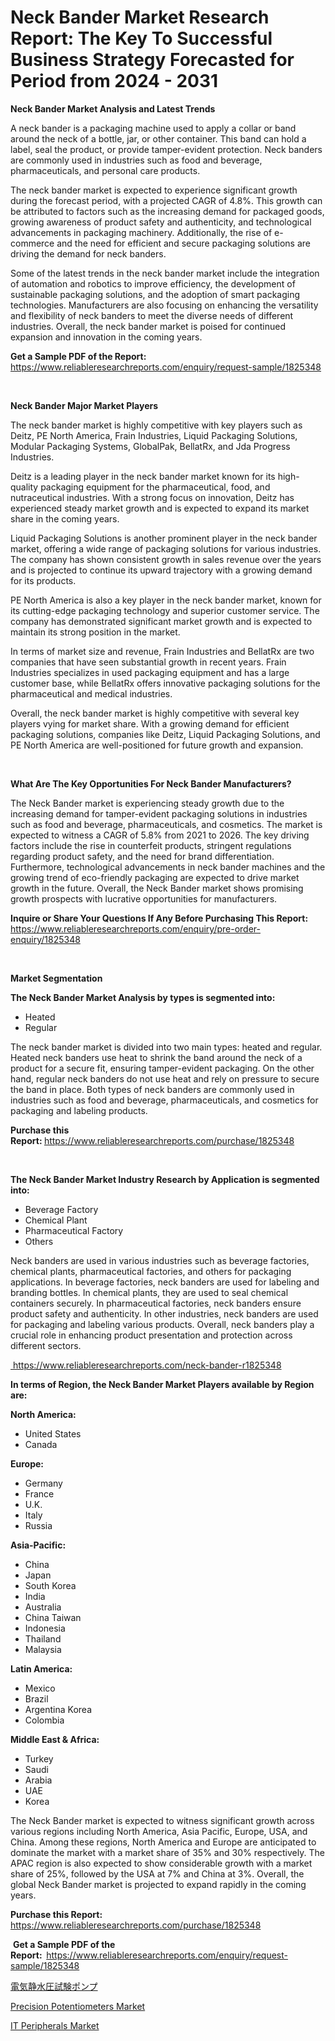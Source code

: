 <p><h1>Neck Bander Market Research Report: The Key To Successful Business Strategy Forecasted for Period from 2024 - 2031</h1></p><p><strong>Neck Bander Market Analysis and Latest Trends</strong></p>
<p><p>A neck bander is a packaging machine used to apply a collar or band around the neck of a bottle, jar, or other container. This band can hold a label, seal the product, or provide tamper-evident protection. Neck banders are commonly used in industries such as food and beverage, pharmaceuticals, and personal care products.</p><p>The neck bander market is expected to experience significant growth during the forecast period, with a projected CAGR of 4.8%. This growth can be attributed to factors such as the increasing demand for packaged goods, growing awareness of product safety and authenticity, and technological advancements in packaging machinery. Additionally, the rise of e-commerce and the need for efficient and secure packaging solutions are driving the demand for neck banders.</p><p>Some of the latest trends in the neck bander market include the integration of automation and robotics to improve efficiency, the development of sustainable packaging solutions, and the adoption of smart packaging technologies. Manufacturers are also focusing on enhancing the versatility and flexibility of neck banders to meet the diverse needs of different industries. Overall, the neck bander market is poised for continued expansion and innovation in the coming years.</p></p>
<p><strong>Get a Sample PDF of the Report:&nbsp;</strong> <a href="https://www.reliableresearchreports.com/enquiry/request-sample/1825348">https://www.reliableresearchreports.com/enquiry/request-sample/1825348</a></p>
<p>&nbsp;</p>
<p><strong>Neck Bander Major Market Players</strong></p>
<p><p>The neck bander market is highly competitive with key players such as Deitz, PE North America, Frain Industries, Liquid Packaging Solutions, Modular Packaging Systems, GlobalPak, BellatRx, and Jda Progress Industries. </p><p>Deitz is a leading player in the neck bander market known for its high-quality packaging equipment for the pharmaceutical, food, and nutraceutical industries. With a strong focus on innovation, Deitz has experienced steady market growth and is expected to expand its market share in the coming years.</p><p>Liquid Packaging Solutions is another prominent player in the neck bander market, offering a wide range of packaging solutions for various industries. The company has shown consistent growth in sales revenue over the years and is projected to continue its upward trajectory with a growing demand for its products.</p><p>PE North America is also a key player in the neck bander market, known for its cutting-edge packaging technology and superior customer service. The company has demonstrated significant market growth and is expected to maintain its strong position in the market.</p><p>In terms of market size and revenue, Frain Industries and BellatRx are two companies that have seen substantial growth in recent years. Frain Industries specializes in used packaging equipment and has a large customer base, while BellatRx offers innovative packaging solutions for the pharmaceutical and medical industries.</p><p>Overall, the neck bander market is highly competitive with several key players vying for market share. With a growing demand for efficient packaging solutions, companies like Deitz, Liquid Packaging Solutions, and PE North America are well-positioned for future growth and expansion.</p></p>
<p>&nbsp;</p>
<p><strong>What Are The Key Opportunities For Neck Bander Manufacturers?</strong></p>
<p><p>The Neck Bander market is experiencing steady growth due to the increasing demand for tamper-evident packaging solutions in industries such as food and beverage, pharmaceuticals, and cosmetics. The market is expected to witness a CAGR of 5.8% from 2021 to 2026. The key driving factors include the rise in counterfeit products, stringent regulations regarding product safety, and the need for brand differentiation. Furthermore, technological advancements in neck bander machines and the growing trend of eco-friendly packaging are expected to drive market growth in the future. Overall, the Neck Bander market shows promising growth prospects with lucrative opportunities for manufacturers.</p></p>
<p><strong>Inquire or Share Your Questions If Any Before Purchasing This Report:</strong> <a href="https://www.reliableresearchreports.com/enquiry/pre-order-enquiry/1825348">https://www.reliableresearchreports.com/enquiry/pre-order-enquiry/1825348</a></p>
<p>&nbsp;</p>
<p><strong>Market Segmentation</strong></p>
<p><strong>The Neck Bander Market Analysis by types is segmented into:</strong></p>
<p><ul><li>Heated</li><li>Regular</li></ul></p>
<p><p>The neck bander market is divided into two main types: heated and regular. Heated neck banders use heat to shrink the band around the neck of a product for a secure fit, ensuring tamper-evident packaging. On the other hand, regular neck banders do not use heat and rely on pressure to secure the band in place. Both types of neck banders are commonly used in industries such as food and beverage, pharmaceuticals, and cosmetics for packaging and labeling products.</p></p>
<p><strong>Purchase this Report:&nbsp;</strong><a href="https://www.reliableresearchreports.com/purchase/1825348">https://www.reliableresearchreports.com/purchase/1825348</a></p>
<p>&nbsp;</p>
<p><strong>The Neck Bander Market Industry Research by Application is segmented into:</strong></p>
<p><ul><li>Beverage Factory</li><li>Chemical Plant</li><li>Pharmaceutical Factory</li><li>Others</li></ul></p>
<p><p>Neck banders are used in various industries such as beverage factories, chemical plants, pharmaceutical factories, and others for packaging applications. In beverage factories, neck banders are used for labeling and branding bottles. In chemical plants, they are used to seal chemical containers securely. In pharmaceutical factories, neck banders ensure product safety and authenticity. In other industries, neck banders are used for packaging and labeling various products. Overall, neck banders play a crucial role in enhancing product presentation and protection across different sectors.</p></p>
<p><a href="https://www.reliableresearchreports.com/neck-bander-r1825348">&nbsp;https://www.reliableresearchreports.com/neck-bander-r1825348</a></p>
<p><strong>In terms of Region, the Neck Bander Market Players available by Region are:</strong></p>
<p>
    <p> <strong> North America: </strong>
        <ul>
            <li>United States</li>
            <li>Canada</li>
        </ul>
        </p> 
    <p> <strong> Europe: </strong>
        <ul>
            <li>Germany</li>
            <li>France</li>
            <li>U.K.</li>
            <li>Italy</li>
            <li>Russia</li>
        </ul>
        </p> 
    <p> <strong> Asia-Pacific: </strong>
        <ul>
            <li>China</li>
            <li>Japan</li>
            <li>South Korea</li>
            <li>India</li>
            <li>Australia</li>
            <li>China Taiwan</li>
            <li>Indonesia</li>
            <li>Thailand</li>
            <li>Malaysia</li>
        </ul>
        </p> 
    <p> <strong> Latin America: </strong>
        <ul>
            <li>Mexico</li>
            <li>Brazil</li>
            <li>Argentina Korea</li>
            <li>Colombia</li>
        </ul>
        </p> 
    <p> <strong> Middle East & Africa: </strong>
        <ul>
            <li>Turkey</li>
            <li>Saudi</li>
            <li>Arabia</li>
            <li>UAE</li>
            <li>Korea</li>
        </ul>
    </p>
    </p>
<p><p>The Neck Bander market is expected to witness significant growth across various regions including North America, Asia Pacific, Europe, USA, and China. Among these regions, North America and Europe are anticipated to dominate the market with a market share of 35% and 30% respectively. The APAC region is also expected to show considerable growth with a market share of 25%, followed by the USA at 7% and China at 3%. Overall, the global Neck Bander market is projected to expand rapidly in the coming years.</p></p>
<p><strong>Purchase this Report: </strong><a href="https://www.reliableresearchreports.com/purchase/1825348">https://www.reliableresearchreports.com/purchase/1825348</a></p>
<p>&nbsp;<strong>Get a Sample PDF of the Report:&nbsp;&nbsp;</strong><a href="https://www.reliableresearchreports.com/enquiry/request-sample/1825348">https://www.reliableresearchreports.com/enquiry/request-sample/1825348</a></p>
<p><strong></strong></p>
<p><p><a href="https://github.com/mreklxf44233/Market-Research-Report-List-1/blob/main/328520230917.md">電気静水圧試験ポンプ</a></p><p><a href="https://www.linkedin.com/pulse/precision-potentiometers-market-analysis-its-cagr-segmentation-afrjc?trackingId=jsTSSKb%2FG1fUj%2Bwps0bm1A%3D%3D">Precision Potentiometers Market</a></p><p><a href="https://www.linkedin.com/pulse/peripherals-market-size-outlook-forecast-2024-2031-seeresearch-ikwwc?trackingId=lE8FG6hSDOLnDiYyAptf0Q%3D%3D">IT Peripherals Market</a></p></p>